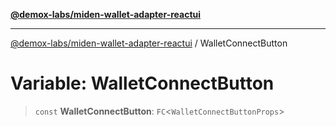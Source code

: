 [**@demox-labs/miden-wallet-adapter-reactui**](../README.md)

***

[@demox-labs/miden-wallet-adapter-reactui](../README.md) / WalletConnectButton

# Variable: WalletConnectButton

> `const` **WalletConnectButton**: `FC`\<`WalletConnectButtonProps`\>
